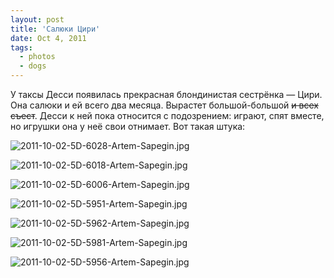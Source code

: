 ```yaml
---
layout: post
title: 'Салюки Цири'
date: Oct 4, 2011
tags:
  - photos
  - dogs
---
```


У таксы Десси появилась прекрасная блондинистая сестрёнка — Цири. Она салюки и ей всего два месяца. Вырастет большой-большой ~~и всех съест~~. Десси к ней пока относится с подозрением: играют, спят вместе, но игрушки она у неё свои отнимает. Вот такая штука:

![2011-10-02-5D-6028-Artem-Sapegin.jpg](photo://922)

<!--more-->

![2011-10-02-5D-6018-Artem-Sapegin.jpg](photo://921)

![2011-10-02-5D-6006-Artem-Sapegin.jpg](photo://920)

![2011-10-02-5D-5951-Artem-Sapegin.jpg](photo://916)

![2011-10-02-5D-5962-Artem-Sapegin.jpg](photo://918)

![2011-10-02-5D-5981-Artem-Sapegin.jpg](photo://919)

![2011-10-02-5D-5956-Artem-Sapegin.jpg](photo://917)
